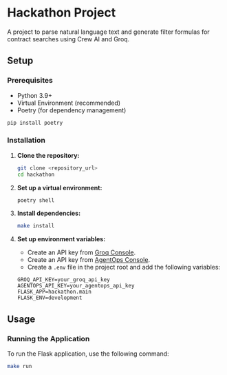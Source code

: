 # Hackathon Project

A project to parse natural language text and generate filter formulas for contract searches using Crew AI and Groq.

## Setup

### Prerequisites

- Python 3.9+
- Virtual Environment (recommended)
- Poetry (for dependency management)

```bash
pip install poetry
```

### Installation

1. **Clone the repository:**
    ```bash
    git clone <repository_url>
    cd hackathon
    ```

2. **Set up a virtual environment:**
    ```bash
    poetry shell
    ```

3. **Install dependencies:**
    ```bash
    make install
    ```

4. **Set up environment variables:**
    - Create an API key from [Groq Console](https://console.groq.com/keys).
    - Create an API key from [AgentOps Console](https://app.agentops.ai).
    - Create a `.env` file in the project root and add the following variables:
    ```env
    GROQ_API_KEY=your_groq_api_key
    AGENTOPS_API_KEY=your_agentops_api_key
    FLASK_APP=hackathon.main
    FLASK_ENV=development
    ```

## Usage

### Running the Application

To run the Flask application, use the following command:
```bash
make run